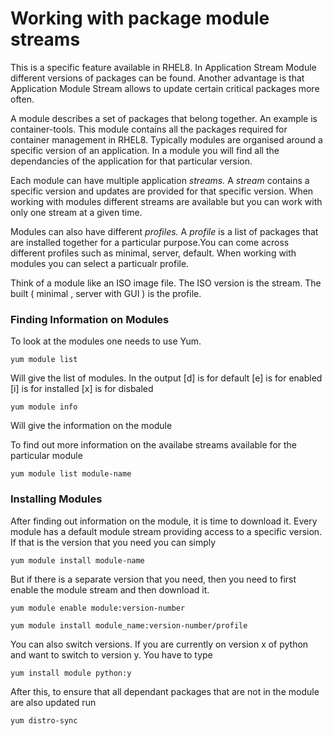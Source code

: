 # Working with package module streams

This is a specific feature available in RHEL8. In Application Stream Module different versions of packages can be found. Another advantage is that Application Module Stream allows to update certain critical packages more often. 

A module describes a set of packages that belong together. An example is container-tools. This module contains all the packages required for container management in RHEL8.
Typically modules are organised around a specific version of an application. In a module you will find all the dependancies of the application for that particular version.

Each module can have multiple application _streams._ A _stream_ contains a specific version and updates are provided for that specific version. When working with modules different streams are available but you can work with only one stream at a given time. 

Modules can also have different _profiles._ A _profile_ is a list of packages that are installed together for a particular purpose.You can come across different profiles such as minimal, server, default. When working with modules you can select a particualr profile. 


Think of a module like an ISO image file. The ISO version is the stream. The built ( minimal , server with GUI ) is the profile. 



### Finding Information on Modules


To look at the modules one needs to use Yum. 

	yum module list 

Will give the list of modules. In the output \[d\] is for default \[e\] is for enabled \[i\] is for installed \[x\] is for disbaled

	yum module info

Will give the information on the module

To find out more information on the availabe streams available for the particular module

	yum module list module-name


### Installing Modules


After finding out information on the module, it is time to download it. Every module has a default module stream providing access to a specific version. If that is the version that you need you can simply 

	yum module install module-name

But if there is a separate version that you need, then you need to first enable the module stream and then download it.

	yum module enable module:version-number

	yum module install module_name:version-number/profile


You can also switch versions. If you are currently on version x of python and want to switch to version y. 
You have to type

	yum install module python:y

After this, to ensure that all dependant packages that are not in the module are also updated run 

	yum distro-sync










 
